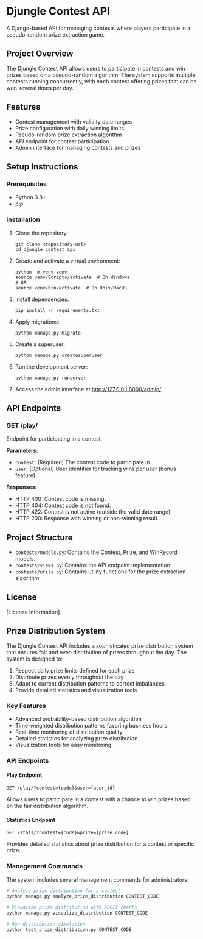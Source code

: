 # Djungle Contest API

A Django-based API for managing contests where players participate in a pseudo-random prize extraction game.

## Project Overview

The Djungle Contest API allows users to participate in contests and win prizes based on a pseudo-random algorithm. The system supports multiple contests running concurrently, with each contest offering prizes that can be won several times per day.

## Features

- Contest management with validity date ranges
- Prize configuration with daily winning limits
- Pseudo-random prize extraction algorithm
- API endpoint for contest participation
- Admin interface for managing contests and prizes

## Setup Instructions

### Prerequisites

- Python 3.8+
- pip

### Installation

1. Clone the repository:
   ```
   git clone <repository-url>
   cd djungle_contest_api
   ```

2. Create and activate a virtual environment:
   ```
   python -m venv venv
   source venv/Scripts/activate  # On Windows
   # OR
   source venv/bin/activate  # On Unix/MacOS
   ```

3. Install dependencies:
   ```
   pip install -r requirements.txt
   ```

4. Apply migrations:
   ```
   python manage.py migrate
   ```

5. Create a superuser:
   ```
   python manage.py createsuperuser
   ```

6. Run the development server:
   ```
   python manage.py runserver
   ```

7. Access the admin interface at http://127.0.0.1:8000/admin/

## API Endpoints

### GET /play/

Endpoint for participating in a contest.

**Parameters:**
- `contest`: (Required) The contest code to participate in.
- `user`: (Optional) User identifier for tracking wins per user (bonus feature).

**Responses:**
- HTTP 400: Contest code is missing.
- HTTP 404: Contest code is not found.
- HTTP 422: Contest is not active (outside the valid date range).
- HTTP 200: Response with winning or non-winning result.

## Project Structure

- `contests/models.py`: Contains the Contest, Prize, and WinRecord models.
- `contests/views.py`: Contains the API endpoint implementation.
- `contests/utils.py`: Contains utility functions for the prize extraction algorithm.

## License

[License information]

## Prize Distribution System

The Djungle Contest API includes a sophisticated prize distribution system that ensures fair and even distribution of prizes throughout the day. The system is designed to:

1. Respect daily prize limits defined for each prize
2. Distribute prizes evenly throughout the day
3. Adapt to current distribution patterns to correct imbalances
4. Provide detailed statistics and visualization tools

### Key Features

- Advanced probability-based distribution algorithm
- Time-weighted distribution patterns favoring business hours
- Real-time monitoring of distribution quality
- Detailed statistics for analyzing prize distribution
- Visualization tools for easy monitoring

### API Endpoints

#### Play Endpoint

```
GET /play/?contest={code}&user={user_id}
```

Allows users to participate in a contest with a chance to win prizes based on the fair distribution algorithm.

#### Statistics Endpoint

```
GET /stats/?contest={code}&prize={prize_code}
```

Provides detailed statistics about prize distribution for a contest or specific prize.

### Management Commands

The system includes several management commands for administrators:

```bash
# Analyze prize distribution for a contest
python manage.py analyze_prize_distribution CONTEST_CODE

# Visualize prize distribution with ASCII charts
python manage.py visualize_distribution CONTEST_CODE

# Run distribution simulation
python test_prize_distribution.py CONTEST_CODE
``` 